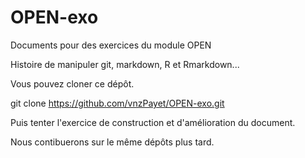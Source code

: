 # OPEN-exo
Documents pour des exercices du module OPEN

Histoire de manipuler git, markdown, R et Rmarkdown...

Vous pouvez cloner ce dépôt. 

git clone https://github.com/vnzPayet/OPEN-exo.git

Puis tenter l'exercice de construction et d'amélioration du document.

Nous contibuerons sur le même dépôts plus tard.